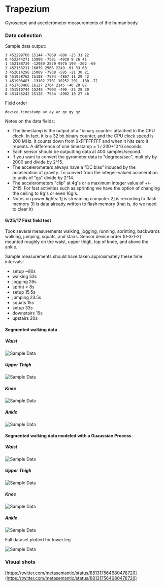 # Trapezium

Gyroscope and accelerometer measurements of the human body.

### Data collection

Sample data output:

```
3 452299760 15144 -7869 -606 -25 31 22
0 452244271 15099 -7581 -4928 9 26 41
1 452188739 -12989 2879 9970 199 -202 -69
2 452133211 16079 2566 2249 -91 33 68
3 452014296 15089 -7938 -585 -21 30 21
0 451958762 15108 -7594 -4867 11 29 42
1 451903483 -13102 2701 10252 201 -180 -71
2 451763466 16127 2764 2145 -46 20 87
3 451510744 15248 -7903 -496 -25 28 20
0 451455242 15128 -7554 -4902 10 27 46
```

Field order
```
device timestamp ax ay az gx gy gz
```

Notes on the data fields:

+ The timestamp is the output of a "binary counter: attached to the CPU clock. In fact, it is a 32 bit binary counter, and the CPU clock speed is 200 MHz. It counts down from 0xFFFFFFFF and when it hits zero it repeats. A difference of one timestamp = 1 / 200*10^6 seconds.
+ Each sensor should be outputting data at 400 samples/second.
+ If you want to convert the gyrometer data to "degrees/sec", multiply by 2000 and divide by 2^15.
+ The accelerometers always have a "DC bias" induced by the acceleration of gravity. To convert from the integer-valued acceleration to units of "gs" divide by 2^14.
+ The accelerometers "clip" at 4g's or a maximum integer value of +/- 2^15. For fast activities such as sprinting we have the option of changing the ceiling to 8g's or even 16g's.
+ Notes on power lights: 1] is streaming computer 2] is recording to flash memory 3] is data already written to flash memory (that is, do we need to clear it) 

#### 6/25/17 First field test

Took several measurements walking, jogging, running, sprinting, backwards walking, jumping, squats, and stairs. Sensor device order (0-3-1-2) mounted roughly on the waist, upper thigh, top of knee, and above the ankle.

Sample measurements should have taken approximately these time intervals:

+ setup ~80s
+ walking 53s
+ jogging 26s
+ sprint < 8s
+ setup 15.5s
+ jumping 23.5s
+ squats 15s
+ setup 33s
+ downstairs 15s
+ upstairs 20s

#### Segmented walking data
##### Waist
![Sample Data](figures/walking_steps_segmented_dev_0.png)

##### Upper Thigh
![Sample Data](figures/walking_steps_segmented_dev_3.png) 

##### Knee
![Sample Data](figures/walking_steps_segmented_dev_1.png)

##### Ankle
![Sample Data](figures/walking_steps_segmented_dev_2.png)

#### Segmented walking data modeled with a Guaussian Process
##### Waist
![Sample Data](figures/walking_steps_segmented_dev_0_GP.png)

##### Upper Thigh
![Sample Data](figures/walking_steps_segmented_dev_3_GP.png) 

##### Knee
![Sample Data](figures/walking_steps_segmented_dev_1_GP.png)

##### Ankle
![Sample Data](figures/walking_steps_segmented_dev_2_GP.png)

Full dataset plotted for lower leg

![Sample Data](figures/indoor_walking_test_sample_plot.png)


### Visual shots

[https://twitter.com/metasemantic/status/881317564680478720](https://twitter.com/metasemantic/status/881317564680478720)